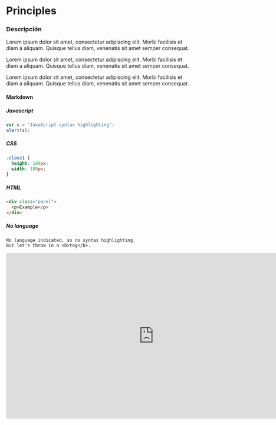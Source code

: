 # Principles

### Descripción

Lorem ipsum dolor sit amet, consectetur adipiscing elit. Morbi facilisis et diam a aliquam. Quisque tellus diam, venenatis sit amet semper consequat.

Lorem ipsum dolor sit amet, consectetur adipiscing elit. Morbi facilisis et diam a aliquam. Quisque tellus diam, venenatis sit amet semper consequat.

Lorem ipsum dolor sit amet, consectetur adipiscing elit. Morbi facilisis et diam a aliquam. Quisque tellus diam, venenatis sit amet semper consequat.

#### Markdown

##### Javascript

```javascript
var s = "JavaScript syntax highlighting";
alert(s);
```
 
##### CSS

```css
.class1 {
  height: 180px;
  width: 180px;
}
```

##### HTML

```html
<div class="panel">
  <p>Example</p>
</div>
```

##### No language
 
```
No language indicated, so no syntax highlighting. 
But let's throw in a <b>tag</b>.
```

<iframe style="border: none;" width="800" height="450" src="https://www.figma.com/embed?embed_host=share&url=https%3A%2F%2Fwww.figma.com%2Ffile%2Fc1HgzKtajyFy30q7v4OTwiEL%2FSwanix-Icons%3Fnode-id%3D0%253A1" allowfullscreen></iframe>